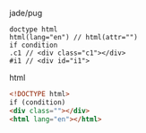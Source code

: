 jade/pug
```jade
doctype html
html(lang="en") // html(attr="")
if condition
.c1 // <div class="c1"></div>
#i1 // <div id="i1">
```
html
```html
<!DOCTYPE html>
if (condition)
<div class=""></div>
<html lang="en"></html>
```